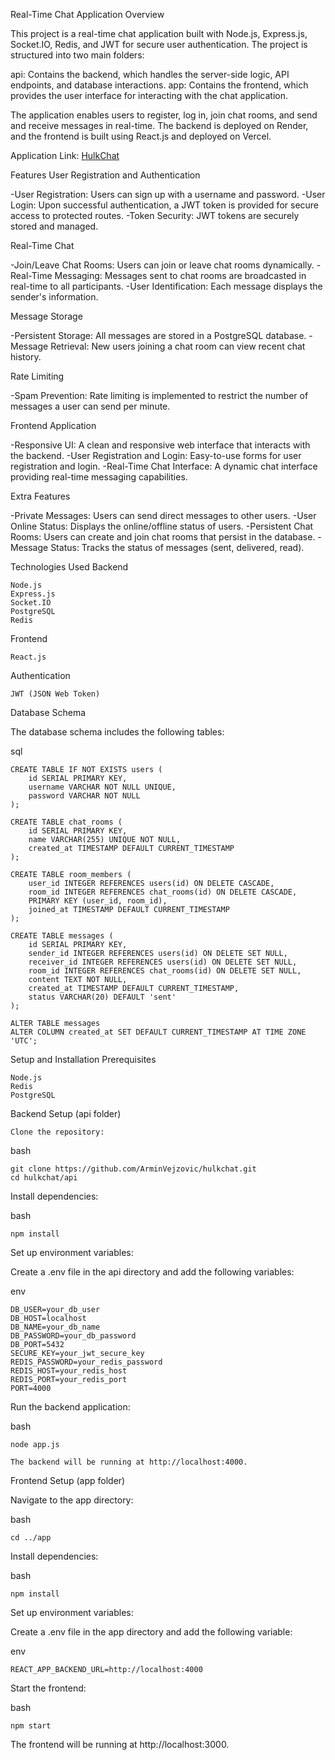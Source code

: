 Real-Time Chat Application
Overview

This project is a real-time chat application built with Node.js, Express.js, Socket.IO, Redis, and JWT for secure user authentication. The project is structured into two main folders:

api: Contains the backend, which handles the server-side logic, API endpoints, and database interactions.
app: Contains the frontend, which provides the user interface for interacting with the chat application.

The application enables users to register, log in, join chat rooms, and send and receive messages in real-time. The backend is deployed on Render, and the frontend is built using React.js and deployed on Vercel.

Application Link:
[HulkChat](https://hulkchat-zeta.vercel.app)

Features
User Registration and Authentication

-User Registration: Users can sign up with a username and password.
-User Login: Upon successful authentication, a JWT token is provided for secure access to protected routes.
-Token Security: JWT tokens are securely stored and managed.

Real-Time Chat

-Join/Leave Chat Rooms: Users can join or leave chat rooms dynamically.
-Real-Time Messaging: Messages sent to chat rooms are broadcasted in real-time to all participants.
-User Identification: Each message displays the sender's information.

Message Storage

-Persistent Storage: All messages are stored in a PostgreSQL database.
-Message Retrieval: New users joining a chat room can view recent chat history.

Rate Limiting

-Spam Prevention: Rate limiting is implemented to restrict the number of messages a user can send per minute.

Frontend Application

-Responsive UI: A clean and responsive web interface that interacts with the backend.
-User Registration and Login: Easy-to-use forms for user registration and login.
-Real-Time Chat Interface: A dynamic chat interface providing real-time messaging capabilities.

Extra Features

-Private Messages: Users can send direct messages to other users.
-User Online Status: Displays the online/offline status of users.
-Persistent Chat Rooms: Users can create and join chat rooms that persist in the database.
-Message Status: Tracks the status of messages (sent, delivered, read).

Technologies Used
Backend

    Node.js
    Express.js
    Socket.IO
    PostgreSQL
    Redis

Frontend

    React.js

Authentication

    JWT (JSON Web Token)

Database Schema

The database schema includes the following tables:

sql

    CREATE TABLE IF NOT EXISTS users (
        id SERIAL PRIMARY KEY,
        username VARCHAR NOT NULL UNIQUE,
        password VARCHAR NOT NULL
    );

    CREATE TABLE chat_rooms (
        id SERIAL PRIMARY KEY,
        name VARCHAR(255) UNIQUE NOT NULL,
        created_at TIMESTAMP DEFAULT CURRENT_TIMESTAMP
    );

    CREATE TABLE room_members (
        user_id INTEGER REFERENCES users(id) ON DELETE CASCADE,
        room_id INTEGER REFERENCES chat_rooms(id) ON DELETE CASCADE,
        PRIMARY KEY (user_id, room_id),
        joined_at TIMESTAMP DEFAULT CURRENT_TIMESTAMP
    );

    CREATE TABLE messages (
        id SERIAL PRIMARY KEY,
        sender_id INTEGER REFERENCES users(id) ON DELETE SET NULL,
        receiver_id INTEGER REFERENCES users(id) ON DELETE SET NULL,
        room_id INTEGER REFERENCES chat_rooms(id) ON DELETE SET NULL,
        content TEXT NOT NULL,
        created_at TIMESTAMP DEFAULT CURRENT_TIMESTAMP,
        status VARCHAR(20) DEFAULT 'sent'
    );

    ALTER TABLE messages
    ALTER COLUMN created_at SET DEFAULT CURRENT_TIMESTAMP AT TIME ZONE 'UTC';

Setup and Installation
Prerequisites

    Node.js
    Redis
    PostgreSQL

Backend Setup (api folder)

    Clone the repository:

bash

    git clone https://github.com/ArminVejzovic/hulkchat.git
    cd hulkchat/api

Install dependencies:

bash

    npm install

Set up environment variables:

Create a .env file in the api directory and add the following variables:

env

    DB_USER=your_db_user
    DB_HOST=localhost
    DB_NAME=your_db_name
    DB_PASSWORD=your_db_password
    DB_PORT=5432
    SECURE_KEY=your_jwt_secure_key
    REDIS_PASSWORD=your_redis_password
    REDIS_HOST=your_redis_host
    REDIS_PORT=your_redis_port
    PORT=4000

Run the backend application:

bash

    node app.js

    The backend will be running at http://localhost:4000.

Frontend Setup (app folder)

Navigate to the app directory:

bash

    cd ../app

Install dependencies:

bash

    npm install

Set up environment variables:

Create a .env file in the app directory and add the following variable:

env

    REACT_APP_BACKEND_URL=http://localhost:4000

Start the frontend:

bash

    npm start

The frontend will be running at http://localhost:3000.
